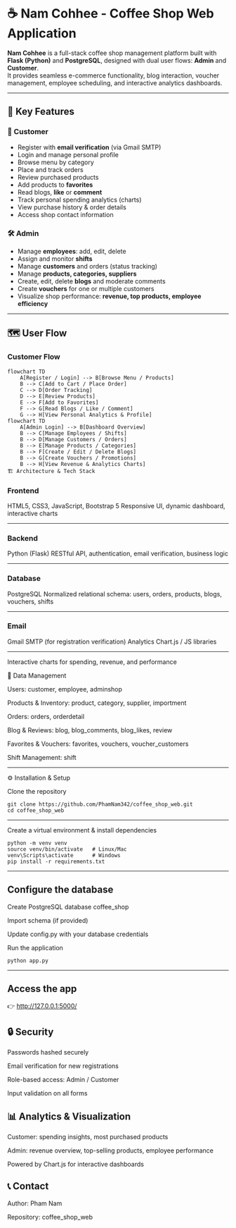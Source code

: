 # ☕ Nam Cohhee - Coffee Shop Web Application

**Nam Cohhee** is a full-stack coffee shop management platform built with **Flask (Python)** and **PostgreSQL**, designed with dual user flows: **Admin** and **Customer**.  
It provides seamless e-commerce functionality, blog interaction, voucher management, employee scheduling, and interactive analytics dashboards.

---

## 🌟 Key Features

### 👤 Customer
- Register with **email verification** (via Gmail SMTP)  
- Login and manage personal profile  
- Browse menu by category  
- Place and track orders  
- Review purchased products  
- Add products to **favorites**  
- Read blogs, **like** or **comment**  
- Track personal spending analytics (charts)  
- View purchase history & order details  
- Access shop contact information  

### 🛠️ Admin
- Manage **employees**: add, edit, delete  
- Assign and monitor **shifts**  
- Manage **customers** and orders (status tracking)  
- Manage **products, categories, suppliers**  
- Create, edit, delete **blogs** and moderate comments  
- Create **vouchers** for one or multiple customers  
- Visualize shop performance: **revenue, top products, employee efficiency**  

---

## 🗺️ User Flow

### Customer Flow
```mermaid
flowchart TD
    A[Register / Login] --> B[Browse Menu / Products]
    B --> C[Add to Cart / Place Order]
    C --> D[Order Tracking]
    D --> E[Review Products]
    E --> F[Add to Favorites]
    F --> G[Read Blogs / Like / Comment]
    G --> H[View Personal Analytics & Profile]
flowchart TD
    A[Admin Login] --> B[Dashboard Overview]
    B --> C[Manage Employees / Shifts]
    B --> D[Manage Customers / Orders]
    B --> E[Manage Products / Categories]
    B --> F[Create / Edit / Delete Blogs]
    B --> G[Create Vouchers / Promotions]
    B --> H[View Revenue & Analytics Charts]
🏗️ Architecture & Tech Stack
```
### Frontend

HTML5, CSS3, JavaScript, Bootstrap 5
Responsive UI, dynamic dashboard, interactive charts

---


### Backend

Python (Flask)
RESTful API, authentication, email verification, business logic

---

### Database

PostgreSQL
Normalized relational schema: users, orders, products, blogs, vouchers, shifts

---

### Email

Gmail SMTP (for registration verification)
Analytics
Chart.js / JS libraries

---

Interactive charts for spending, revenue, and performance

💾 Data Management

Users: customer, employee, adminshop

Products & Inventory: product, category, supplier, importment

Orders: orders, orderdetail

Blog & Reviews: blog, blog_comments, blog_likes, review

Favorites & Vouchers: favorites, vouchers, voucher_customers

Shift Management: shift

---

⚙️ Installation & Setup

Clone the repository
```
git clone https://github.com/PhamNam342/coffee_shop_web.git
cd coffee_shop_web
```

---


Create a virtual environment & install dependencies
```
python -m venv venv
source venv/bin/activate   # Linux/Mac
venv\Scripts\activate      # Windows
pip install -r requirements.txt
```
---

## Configure the database

Create PostgreSQL database coffee_shop

Import schema (if provided)

Update config.py with your database credentials

Run the application
```
python app.py
```

---

## Access the app
👉 http://127.0.0.1:5000/

## 🔒 Security

Passwords hashed securely

Email verification for new registrations

Role-based access: Admin / Customer

Input validation on all forms

## 📊 Analytics & Visualization

Customer: spending insights, most purchased products

Admin: revenue overview, top-selling products, employee performance

Powered by Chart.js for interactive dashboards

## 📞 Contact

Author: Pham Nam

Repository: coffee_shop_web
